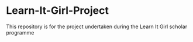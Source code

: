 Learn-It-Girl-Project
=====================

This repository is for the project undertaken during the Learn It Girl scholar programme
